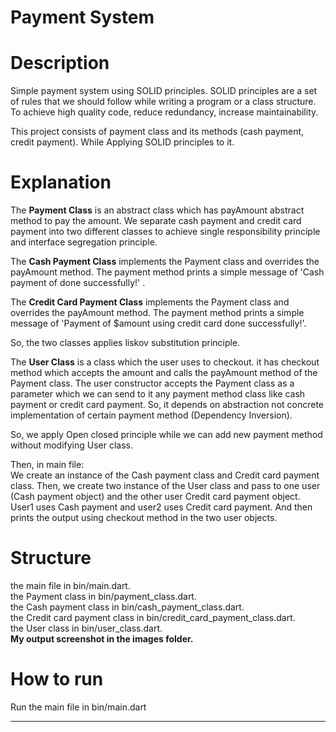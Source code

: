 # Payment System

# Description

Simple payment system using SOLID principles.
SOLID principles are a set of rules that we should follow while writing a program or a class
structure.
To achieve high quality code, reduce redundancy, increase maintainability.

This project consists of payment class and its methods (cash payment, credit payment).
While Applying SOLID principles to it.

# Explanation

The **Payment Class** is an abstract class which has payAmount abstract method to pay the amount.
We separate cash payment and credit card payment into two different classes to achieve single
responsibility principle and interface segregation principle.

The **Cash Payment Class** implements the Payment class and overrides the payAmount method.
The payment method prints a simple message of 'Cash payment of <amount> done successfully!' .

The **Credit Card Payment Class** implements the Payment class and overrides the payAmount method.
The payment method prints a simple message of 'Payment of $amount using credit card done
successfully!'.

So, the two classes applies liskov substitution principle.

The **User Class** is a class which the user uses to checkout. it has checkout method which
accepts the amount and calls the payAmount method of the Payment class.
The user constructor accepts the Payment class as a parameter which we can send to it any payment
method class like cash payment or credit card payment.
So, it depends on abstraction not concrete implementation of certain payment method (Dependency
Inversion).

So, we apply Open closed principle while we can add new payment method without
modifying User class.

Then, in main file:                    
We create an instance of the Cash payment class and Credit card payment class.
Then, we create two instance of the User class and pass to one user (Cash payment object) and
the other user Credit card payment object.
User1 uses Cash payment and user2 uses Credit card payment.
And then prints the output using checkout method in the two user objects.

# Structure

the main file in bin/main.dart.                          
the Payment class in bin/payment_class.dart.                
the Cash payment class in bin/cash_payment_class.dart.                
the Credit card payment class in bin/credit_card_payment_class.dart.                
the User class in bin/user_class.dart.                         
**My output screenshot in the images folder.**

# How to run

Run the main file in bin/main.dart

--------------------------------------------

